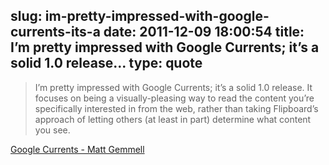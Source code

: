 slug: im-pretty-impressed-with-google-currents-its-a
date: 2011-12-09 18:00:54
title: I’m pretty impressed with Google Currents; it’s a solid 1.0 release...
type: quote
---

> I’m pretty impressed with Google Currents; it’s a solid 1.0 release. It focuses on being a visually-pleasing way to read the content you’re specifically interested in from the web, rather than taking Flipboard’s approach of letting others (at least in part) determine what content you see.

[Google Currents - Matt Gemmell](http://mattgemmell.com/2011/12/09/google-currents/)
